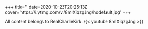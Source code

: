 +++
title=''
date=2020-10-22T20:25:13Z
cover='https://i.ytimg.com/vi/8mIXiqzgJng/hqdefault.jpg'
+++

All content belongs to RealCharlieKirk.
{{< youtube 8mIXiqzgJng >}}
